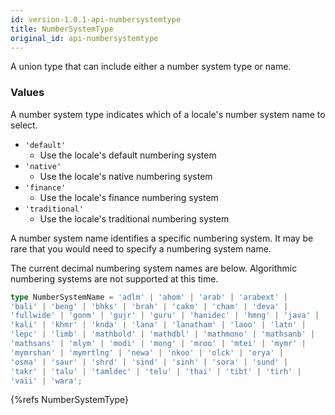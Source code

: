 ```yaml
---
id: version-1.0.1-api-numbersystemtype
title: NumberSystemType
original_id: api-numbersystemtype
---
```


A union type that can include either a number system type or name.

### Values

A number system type indicates which of a locale's number system name to select.

  - <code class="def">'default'</code>
    - Use the locale's default numbering system
  - <code class="def">'native'</code>
    - Use the locale's native numbering system
  - <code class="def">'finance'</code>
    - Use the locale's finance numbering system
  - <code class="def">'traditional'</code>
    - Use the locale's traditional numbering system

A number system name identifies a specific numbering system. It may be rare that you
would need to specify a numbering system name.

The current decimal numbering system names are below. Algorithmic numbering systems
are not supported at this time.

```typescript
type NumberSystemName = 'adlm' | 'ahom' | 'arab' | 'arabext' |
'bali' | 'beng' | 'bhks' | 'brah' | 'cakm' | 'cham' | 'deva' |
'fullwide' | 'gonm' | 'gujr' | 'guru' | 'hanidec' | 'hmng' | 'java' |
'kali' | 'khmr' | 'knda' | 'lana' | 'lanatham' | 'laoo' | 'latn' |
'lepc' | 'limb' | 'mathbold' | 'mathdbl' | 'mathmono' | 'mathsanb' |
'mathsans' | 'mlym' | 'modi' | 'mong' | 'mroo' | 'mtei' | 'mymr' |
'mymrshan' | 'mymrtlng' | 'newa' | 'nkoo' | 'olck' | 'orya' |
'osma' | 'saur' | 'shrd' | 'sind' | 'sinh' | 'sora' | 'sund' |
'takr' | 'talu' | 'tamldec' | 'telu' | 'thai' | 'tibt' | 'tirh' |
'vaii' | 'wara';
```

{%refs NumberSystemType}
